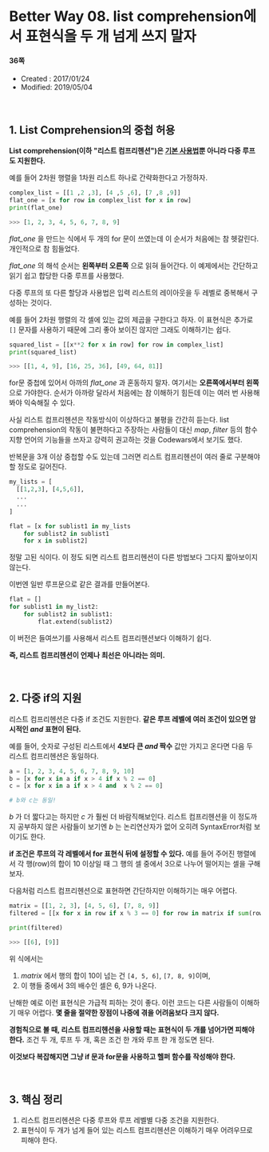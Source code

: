 # Better Way 08. list comprehension에서 표현식을 두 개 넘게 쓰지 말자

#### 36쪽

* Created : 2017/01/24
* Modified: 2019/05/04  

<br>

## 1. List Comprehension의 중첩 허용

**List comprehension(이하 "리스트 컴프리헨션")은 [기본 사용법](https://github.com/shoark7/Effective-Python/blob/master/files/BetterWay07_useListComp.md)뿐 아니라 다중 루프도 지원한다.**  

예를 들어 2차원 행렬을 1차원 리스트 하나로 간략화한다고 가정하자.

```python
complex_list = [[1 ,2 ,3], [4 ,5 ,6], [7 ,8 ,9]]
flat_one = [x for row in complex_list for x in row]
print(flat_one)

>>> [1, 2, 3, 4, 5, 6, 7, 8, 9]
```

*flat\_one* 을 만드는 식에서 두 개의 for 문이 쓰였는데 이 순서가 처음에는 참 헷갈린다. 개인적으로 참 힘들었다.

*flat_one* 의 해석 순서는 **왼쪽부터 오른쪽** 으로 읽혀 들어간다. 이 예제에서는 간단하고 읽기 쉽고 합당한 다중 루프를 사용했다.    

다중 루프의 또 다른 할당과 사용법은 입력 리스트의 레이아웃을 두 레벨로 중복해서 구성하는 것이다.  

예를 들어 2차원 행렬의 각 셀에 있는 값의 제곱을 구한다고 하자. 이 표현식은 추가로 `[]` 문자를 사용하기 때문에 그리 좋아 보이진 않지만 그래도 이해하기는 쉽다.


```python
squared_list = [[x**2 for x in row] for row in complex_list]
print(squared_list)

>>> [[1, 4, 9], [16, 25, 36], [49, 64, 81]]
```

for문 중첩에 있어서 아까의 *flat\_one* 과 혼동하지 말자. 여기서는 **오른쪽에서부터 왼쪽**으로 가야한다. 순서가 아까랑 달라서 처음에는 참 이해하기 힘든데 이는 여러 번 사용해봐야 익숙해질 수 있다.

사실 리스트 컴프리헨션은 작동방식이 이상하다고 불평을 간간히 듣는다. list comprehension의 작동이 불편하다고 주장하는 사람들이 대신 _map_, _filter_ 등의 함수 지향 언어의 기능들을 쓰자고 강력히 권고하는 것을 Codewars에서 보기도 했다.

반복문을 3개 이상 중첩할 수도 있는데 그러면  리스트 컴프리헨션이 여러 줄로 구분해야 할 정도로 길어진다.

```python
my_lists = [
  [[1,2,3], [4,5,6]], 
  ...
  ...
]

flat = [x for sublist1 in my_lists
	for sublist2 in sublist1
	for x in sublist2]
```


정말 고된 식이다. 이 정도 되면 리스트 컴프리헨션이 다른 방법보다 그다지 짧아보이지 않는다.  

이번엔 일반 루프문으로 같은 결과를 만들어본다. 

```python
flat = []
for sublist1 in my_list2:
    for sublist2 in sublist1:
        flat.extend(sublist2)
```

이 버전은 들여쓰기를 사용해서 리스트 컴프리헨션보다 이해하기 쉽다.    

**즉, 리스트 컴프리헨션이 언제나 최선은 아니라는 의미.**

<BR>


## 2. 다중 if의 지원

리스트 컴프리헨션은 다중 if 조건도 지원한다. **같은 루프 레벨에 여러 조건이 있으면 암시적인 _and_ 표현이 된다.** 

예를 들어, 숫자로 구성된 리스트에서 **4보다 큰 _and_ 짝수** 값만 가지고 온다면 다음 두 리스트 컴프리헨션은 동일하다.  

```python
a = [1, 2, 3, 4, 5, 6, 7, 8, 9, 10]
b = [x for x in a if x > 4 if x % 2 == 0]
c = [x for x in a if x > 4 and  x % 2 == 0]

# b와 c는 동일!
```

_b_ 가 더 짧다고는 하지만 _c_ 가 훨씬 더 바람직해보인다. 리스트 컴프리헨션을 이 정도까지 공부하지 않은 사람들이 보기엔 _b_ 는 논리연산자가 없어 오히려 SyntaxError처럼 보이기도 한다.

**if 조건은 루프의 각 레벨에서 for 표현식 뒤에 설정할 수 있다.** 예를 들어 주어진 행렬에서 각 행(row)의 합이 10 이상일 때 그 행의 셀 중에서 3으로 나누어 떨어지는 셀을 구해보자.    

다음처럼 리스트 컴프리헨션으로 표현하면 간단하지만 이해하기는 매우 어렵다.

```python
matrix = [[1, 2, 3], [4, 5, 6], [7, 8, 9]]
filtered = [[x for x in row if x % 3 == 0] for row in matrix if sum(row) >= 10]

print(filtered)

>>> [[6], [9]]
```

위 식에서는  

1. _matrix_ 에서 행의 합이 10이 넘는 건 `[4, 5, 6]`, `[7, 8, 9]`이며,
2. 이 행들 중에서 3의 배수인 셀은 6, 9가 나온다.

난해한 예로 이런 표현식은 가급적 피하는 것이 좋다. 이런 코드는 다른 사람들이 이해하기 매우 어렵다. **몇 줄을 절약한 장점이 나중에 겪을 어려움보다 크지 않다.**  

**경험칙으로 볼 때, 리스트 컴프리헨션을 사용할 때는 표현식이 두 개를 넘어가면 피해야 한다.** 조건 두 개, 루프 두 개, 혹은 조건 한 개와 루프 한 개 정도면 된다.  

**이것보다 복잡해지면 그냥 if 문과 for문을 사용하고 헬퍼 함수를 작성해야 한다.**

<br>

## 3. 핵심 정리

1. 리스트 컴프리헨션은 다중 루프와 루프 레벨별 다중 조건을 지원한다.
2. 표현식이 두 개가 넘게 들어 있는 리스트 컴프리헨션은 이해하기 매우 어려우므로 피해야 한다.
